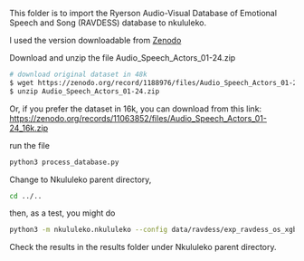 This folder is to import the Ryerson Audio-Visual Database of Emotional Speech and Song (RAVDESS)
database to nkululeko.

I used the version downloadable from [Zenodo](https://zenodo.org/record/1188976)

Download and unzip the file Audio_Speech_Actors_01-24.zip
```bash
# download original dataset in 48k
$ wget https://zenodo.org/record/1188976/files/Audio_Speech_Actors_01-24.zip
$ unzip Audio_Speech_Actors_01-24.zip
```

Or, if you prefer the dataset in 16k, you can download from this link:
https://zenodo.org/records/11063852/files/Audio_Speech_Actors_01-24_16k.zip  

run the file
```bash
python3 process_database.py
```

Change to Nkululeko parent directory,

```bash
cd ../..
```

then, as a test, you might do

```bash
python3 -m nkululeko.nkululeko --config data/ravdess/exp_ravdess_os_xgb.ini 
```

Check the results in the results folder under Nkululeko parent directory.